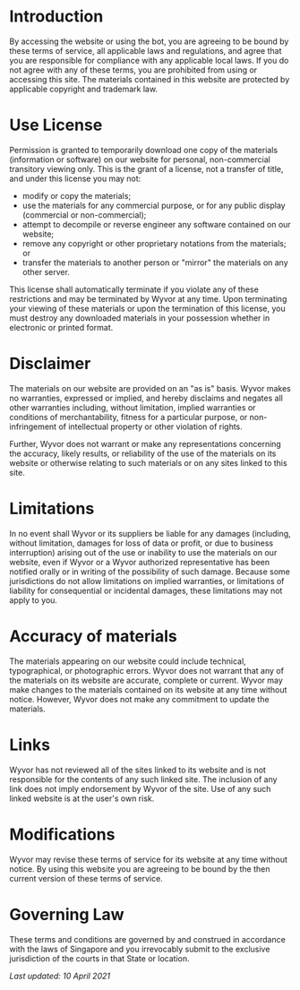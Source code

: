 # Introduction

By accessing the website or using the bot, you are agreeing to be bound by these terms of service,
all applicable laws and regulations, and agree that you are responsible for compliance with any
applicable local laws. If you do not agree with any of these terms, you are prohibited from using or
accessing this site. The materials contained in this website are protected by applicable copyright
and trademark law.

# Use License

Permission is granted to temporarily download one copy of the materials (information or software) on
our website for personal, non-commercial transitory viewing only. This is the grant of a license,
not a transfer of title, and under this license you may not:

- modify or copy the materials;
- use the materials for any commercial purpose, or for any public display (commercial or
  non-commercial);
- attempt to decompile or reverse engineer any software contained on our website;</li>
- remove any copyright or other proprietary notations from the materials; or</li>
- transfer the materials to another person or "mirror" the materials on any other server.

This license shall automatically terminate if you violate any of these restrictions and may be
terminated by Wyvor at any time. Upon terminating your viewing of these materials or upon the
termination of this license, you must destroy any downloaded materials in your possession whether in
electronic or printed format.

# Disclaimer

The materials on our website are provided on an "as is" basis. Wyvor makes no warranties, expressed
or implied, and hereby disclaims and negates all other warranties including, without limitation,
implied warranties or conditions of merchantability, fitness for a particular purpose, or
non-infringement of intellectual property or other violation of rights.

Further, Wyvor does not warrant or make any representations concerning the accuracy, likely results,
or reliability of the use of the materials on its website or otherwise relating to such materials or
on any sites linked to this site.

# Limitations

In no event shall Wyvor or its suppliers be liable for any damages (including, without limitation,
damages for loss of data or profit, or due to business interruption) arising out of the use or
inability to use the materials on our website, even if Wyvor or a Wyvor authorized representative
has been notified orally or in writing of the possibility of such damage. Because some jurisdictions
do not allow limitations on implied warranties, or limitations of liability for consequential or
incidental damages, these limitations may not apply to you.

# Accuracy of materials

The materials appearing on our website could include technical, typographical, or photographic
errors. Wyvor does not warrant that any of the materials on its website are accurate, complete or
current. Wyvor may make changes to the materials contained on its website at any time without
notice. However, Wyvor does not make any commitment to update the materials.

# Links

Wyvor has not reviewed all of the sites linked to its website and is not responsible for the
contents of any such linked site. The inclusion of any link does not imply endorsement by Wyvor of
the site. Use of any such linked website is at the user's own risk.

# Modifications

Wyvor may revise these terms of service for its website at any time without notice. By using this
website you are agreeing to be bound by the then current version of these terms of service.

# Governing Law

These terms and conditions are governed by and construed in accordance with the laws of Singapore
and you irrevocably submit to the exclusive jurisdiction of the courts in that State or location.

_Last updated: 10 April 2021_

